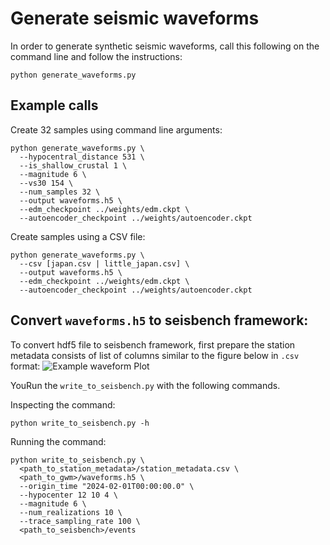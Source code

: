 # Generate seismic waveforms

In order to generate synthetic seismic waveforms, call this following on the command line and follow the instructions:

```shell
python generate_waveforms.py
```

## Example calls

Create 32 samples using command line arguments:
```shell
python generate_waveforms.py \
  --hypocentral_distance 531 \
  --is_shallow_crustal 1 \
  --magnitude 6 \
  --vs30 154 \
  --num_samples 32 \
  --output waveforms.h5 \
  --edm_checkpoint ../weights/edm.ckpt \
  --autoencoder_checkpoint ../weights/autoencoder.ckpt
```

Create samples using a CSV file:
```shell
python generate_waveforms.py \
  --csv [japan.csv | little_japan.csv] \
  --output waveforms.h5 \
  --edm_checkpoint ../weights/edm.ckpt \
  --autoencoder_checkpoint ../weights/autoencoder.ckpt
```

## Convert `waveforms.h5` to seisbench framework:

To convert hdf5 file to seisbench framework, first prepare the station metadata consists of list of columns similar to the figure below in `.csv` format:
![Example waveform Plot](https://github.com/highfem/tqdne/tree/main/scripts/station_metadata.png)

YouRun the `write_to_seisbench.py` with the following commands.

Inspecting the command:
```shell
python write_to_seisbench.py -h

```
Running the command:
```shell
python write_to_seisbench.py \
  <path_to_station_metadata>/station_metadata.csv \
  <path_to_gwm>/waveforms.h5 \
  --origin_time "2024-02-01T00:00:00.0" \
  --hypocenter 12 10 4 \
  --magnitude 6 \
  --num_realizations 10 \
  --trace_sampling_rate 100 \
  <path_to_seisbench>/events
```
